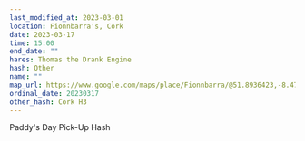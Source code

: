 ```yaml
---
last_modified_at: 2023-03-01
location: Fionnbarra's, Cork
date: 2023-03-17
time: 15:00
end_date: ""
hares: Thomas the Drank Engine
hash: Other
name: ""
map_url: https://www.google.com/maps/place/Fionnbarra/@51.8936423,-8.4731681,17z/data=!3m1!4b1!4m6!3m5!1s0x4844901b3d1d9825:0x61b0562493ecc45f!8m2!3d51.8936423!4d-8.4709741!16s%2Fg%2F11b6mhh27l
ordinal_date: 20230317
other_hash: Cork H3
---
```

Paddy's Day Pick-Up Hash